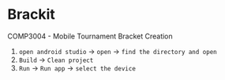 # Brackit
COMP3004 - Mobile Tournament Bracket Creation

1. `open android studio` -> `open` -> `find the directory and open`
3. `Build` -> `Clean project` 
4. `Run` -> `Run app` -> `select the device`
